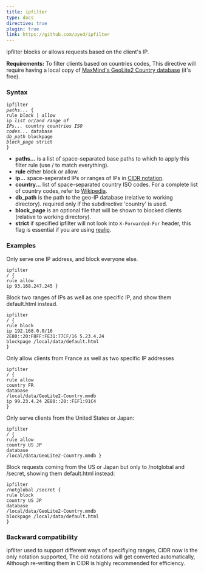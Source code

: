 ```yaml
---
title: ipfilter
type: docs
directive: true
plugin: true
link: https://github.com/pyed/ipfilter
---
```


ipfilter blocks or allows requests based on the client's IP.

**Requirements:** To filter clients based on countries codes, This directive will require having a local copy of [MaxMind's GeoLite2 Country database](https://dev.maxmind.com/geoip/geoip2/geolite2/) (it's free).

### Syntax

<code class="block"><span class="hl-directive">ipfilter</span> <span class="hl-arg"><i>paths...</i></span> {
	<span class="hl-subdirective">rule</span>       <i>block | allow</i>
	<span class="hl-subdirective">ip</span>         <i>list or/and range of IPs...</i>
	<span class="hl-subdirective">country</span>    <i>countries ISO codes...</i>
	<span class="hl-subdirective">database</span>   <i>db_path</i>
	<span class="hl-subdirective">blockpage</span>  <i>block_page</i>
	<span class="hl-subdirective">strict</span>
}</code>

*   **paths...** is a list of space-separated base paths to which to apply this filter rule (use / to match everything).
*   **rule** either block or allow.
*   **ip...** space-seperated IPs or ranges of IPs in [CIDR notation](https://en.wikipedia.org/wiki/Classless_Inter-Domain_Routing).
*   **country...** list of space-separated country ISO codes. For a complete list of country codes, refer to [Wikipedia](https://en.wikipedia.org/wiki/ISO_3166-1_alpha-2#Officially_assign).
*   **db_path** is the path to the geo-IP database (relative to working directory). required only if the subdirective 'country' is used.
*   **block_page** is an optional file that will be shown to blocked clients (relative to working directory).
*   **strict** if specified ipfilter will not look into `X-Forwarded-For` header, this flag is essential if you are using [realip](/docs/realip).

### Examples

Only serve one IP address, and block everyone else.

<code class="block"><span class="hl-directive">ipfilter</span> <span class="hl-arg">/</span> {
	<span class="hl-subdirective">rule</span> allow
	<span class="hl-subdirective">ip</span>   93.168.247.245
}</code>

Block two ranges of IPs as well as one specific IP, and show them default.html instead.

<code class="block"><span class="hl-directive">ipfilter</span> <span class="hl-arg">/</span> {
	<span class="hl-subdirective">rule</span>       block
	<span class="hl-subdirective">ip</span>         192.168.0.0/16 2E80::20:F8FF:FE31:77CF/16 5.23.4.24
	<span class="hl-subdirective">blockpage</span>  /local/data/default.html
}</code>

Only allow clients from France as well as two specific IP addresses

<code class="block"><span class="hl-directive">ipfilter</span> <span class="hl-arg">/</span> {
	<span class="hl-subdirective">rule</span>      allow
	<span class="hl-subdirective">country</span>   FR
	<span class="hl-subdirective">database</span>  /local/data/GeoLite2-Country.mmdb
	<span class="hl-subdirective">ip</span>        99.23.4.24 2E80::20::FEF1:91C4
}</code>

Only serve clients from the United States or Japan:

<code class="block"><span class="hl-directive">ipfilter</span> <span class="hl-arg">/</span> {
	<span class="hl-subdirective">rule</span>      allow
	<span class="hl-subdirective">country</span>   US JP
	<span class="hl-subdirective">database</span>  /local/data/GeoLite2-Country.mmdb
}</code>

Block requests coming from the US or Japan but only to /notglobal and /secret, showing them default.html instead:

<code class="block"><span class="hl-directive">ipfilter</span> <span class="hl-arg">/notglobal /secret</span> {
	<span class="hl-subdirective">rule</span>       block
	<span class="hl-subdirective">country</span>    US JP
	<span class="hl-subdirective">database</span>   /local/data/GeoLite2-Country.mmdb
	<span class="hl-subdirective">blockpage</span>  /local/data/default.html
}</code>

### Backward compatibility

ipfilter used to support different ways of specifiying ranges, CIDR now is the only notation supported, The old notations will get converted automatically, Although re-writing them in CIDR is highly recommended for efficiency.
